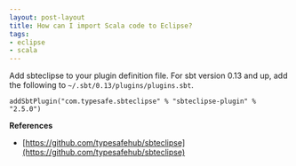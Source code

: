 ```yaml
---
layout: post-layout
title: How can I import Scala code to Eclipse?
tags:
- eclipse
- scala
---
```


Add sbteclipse to your plugin definition file. For sbt version 0.13 and up, add
the following to `~/.sbt/0.13/plugins/plugins.sbt`.

    addSbtPlugin("com.typesafe.sbteclipse" % "sbteclipse-plugin" % "2.5.0")

**References**  

- [https://github.com/typesafehub/sbteclipse](https://github.com/typesafehub/sbteclipse)

